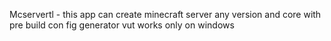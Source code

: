 Mcservertl - this app can create minecraft server any version and core with pre build con fig generator vut works only on windows
